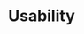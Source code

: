 ---
# This topic lives at
# https://digital.gov/topics/usability

slug: "usability"

# Topic Title
title: "Usability"
deck: "How easily and effectively users can achieve their goals within a product or system."

summary: "Usability refers to the measurement of how easily a user can accomplish their goals when using a service. This is usually measured through established research methodologies under the term “usability testing,” which includes success rates and customer satisfaction. 

Usability is one part of the larger user experience (UX) umbrella. While UX encompasses designing the overall experience of a product, usability focuses on the mechanics of making sure products work as well as possible for the user."

# Weight
weight: 2

# Set the legislation card title and link
legislation:
  title: "21st Century Integrated Digital Experience Act (21st Century IDEA) and M-23-22"
  link: "/resources/delivering-digital-first-public-experience"

# Featured community to display at the top of the page
featured_communities:
  - "web-managers-forum"
---